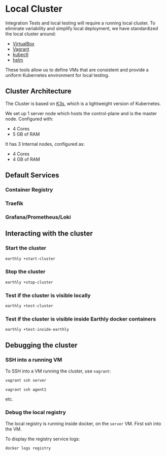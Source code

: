 # Local Cluster

Integration Tests and local testing will require a running local cluster.
To eliminate variability and simplify local deployment, we have standardized the local cluster around:

* [VirtualBox](https://www.virtualbox.org/)
* [Vagrant](https://developer.hashicorp.com/vagrant/install?product_intent=vagrant)
* [kubectl](https://kubernetes.io/docs/tasks/tools/)
* [helm](https://helm.sh/docs/intro/install/)

These tools allow us to define VMs that are consistent and provide a uniform Kubernetes environment
for local testing.

## Cluster Architecture

The Cluster is based on [K3s](https://k3s.io/), which is a lightweight version of Kubernetes.

We set up 1 server node which hosts the control-plane and is the master node.
Configured with:

* 4 Cores
* 5 GB of RAM

It has 3 Internal nodes, configured as:

* 4 Cores
* 4 GB of RAM

## Default Services

### Container Registry

### Traefik

### Grafana/Prometheus/Loki

## Interacting with the cluster

### Start the cluster

```sh
earthly +start-cluster
```

### Stop the cluster

```sh
earthly +stop-cluster
```

### Test if the cluster is visible locally

```sh
earthly +test-cluster
```

### Test if the cluster is visible inside Earthly docker containers

```sh
earthly +test-inside-earthly
```

## Debugging the cluster

### SSH into a running VM

To SSH into a VM running the cluster, use `vagrant`:

```sh
vagrant ssh server
```

```sh
vagrant ssh agent1
```

etc.

### Debug the local registry

The local registry is running inside docker, on the `server` VM.
First ssh into the VM.

To display the registry service logs:

```sh
docker logs registry
```
